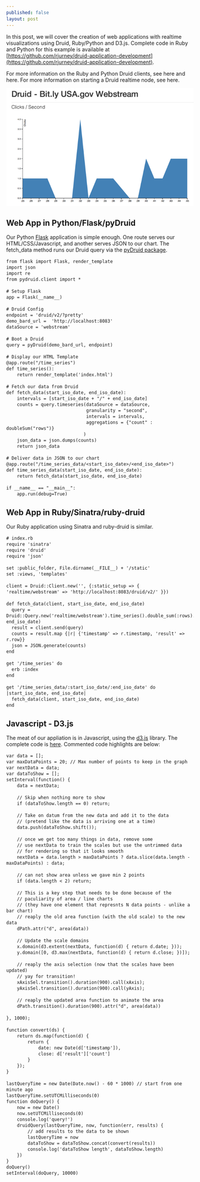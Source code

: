 ```yaml
---
published: false
layout: post
---
```


In this post, we will cover the creation of web applications with realtime visualizations using Druid, Ruby/Python and D3.js. Complete code in Ruby and Python for this example is available at [https://github.com/rjurney/druid-application-development](https://github.com/rjurney/druid-application-development).

For more information on the Ruby and Python Druid clients, see here and here. For more information on starting a Druid realtime node, see here.

![Druid Explorer Chart](/_images/druid_explorer_chart.png)

## Web App in Python/Flask/pyDruid

Our Python [Flask](http://flask.pocoo.org/) application is simple enough. One route serves our HTML/CSS/Javascript, and another serves JSON to our chart. The fetch_data method runs our Druid query via the [pyDruid package](https://github.com/metamx/pydruid).

	from flask import Flask, render_template
	import json
	import re
	from pydruid.client import *

	# Setup Flask
	app = Flask(__name__)

	# Druid Config
	endpoint = 'druid/v2/?pretty'
	demo_bard_url =  'http://localhost:8083'
	dataSource = 'webstream'

	# Boot a Druid 
	query = pyDruid(demo_bard_url, endpoint)
	
	# Display our HTML Template
	@app.route("/time_series")
	def time_series():
	    return render_template('index.html')
	
	# Fetch our data from Druid
	def fetch_data(start_iso_date, end_iso_date):
	    intervals = [start_iso_date + "/" + end_iso_date]
	    counts = query.timeseries(dataSource = dataSource, 
	    	                      granularity = "second", 
	    						  intervals = intervals, 
	    						  aggregations = {"count" : doubleSum("rows")}
	    					     )				     
	    json_data = json.dumps(counts)
	    return json_data
	
	# Deliver data in JSON to our chart
	@app.route("/time_series_data/<start_iso_date>/<end_iso_date>")
	def time_series_data(start_iso_date, end_iso_date):
	    return fetch_data(start_iso_date, end_iso_date)
	
	if __name__ == "__main__":
	    app.run(debug=True)

## Web App in Ruby/Sinatra/ruby-druid

Our Ruby application using Sinatra and ruby-druid is similar.

	# index.rb
	require 'sinatra'
	require 'druid'
	require 'json'
	
	set :public_folder, File.dirname(__FILE__) + '/static'
	set :views, 'templates'
	
	client = Druid::Client.new('', {:static_setup => { 'realtime/webstream' => 'http://localhost:8083/druid/v2/' }})

	def fetch_data(client, start_iso_date, end_iso_date)
	  query = Druid::Query.new('realtime/webstream').time_series().double_sum(:rows).granularity(:second).interval(start_iso_date, end_iso_date)
	  result = client.send(query)
	  counts = result.map {|r| {'timestamp' => r.timestamp, 'result' => r.row}}
	  json = JSON.generate(counts)
	end

	get '/time_series' do
	  erb :index
	end
	
	get '/time_series_data/:start_iso_date/:end_iso_date' do |start_iso_date, end_iso_date|
	  fetch_data(client, start_iso_date, end_iso_date)
	end

## Javascript - D3.js

The meat of our appliation is in Javascript, using the [d3.js](http://d3js.org/) library. The complete code is [here](https://github.com/rjurney/druid-application-development/blob/master/python/templates/index.html). Commented code highlights are below:

	var data = [];
    var maxDataPoints = 20; // Max number of points to keep in the graph
    var nextData = data;
    var dataToShow = [];
    setInterval(function() { 
        data = nextData;

        // Skip when nothing more to show
        if (dataToShow.length == 0) return;

        // Take on datum from the new data and add it to the data
        // (pretend like the data is arriving one at a time)
        data.push(dataToShow.shift());

        // once we get too many things in data, remove some
        // use nextData to train the scales but use the untrimmed data
        // for rendering so that it looks smooth
        nextData = data.length > maxDataPoints ? data.slice(data.length - maxDataPoints) : data;

        // can not show area unless we gave min 2 points
        if (data.length < 2) return;

        // This is a key step that needs to be done because of the 
        // paculiarity of area / line charts
        // (they have one element that represnts N data points - unlike a bar chart) 
        // reaply the old area function (with the old scale) to the new data
        dPath.attr("d", area(data))        

        // Update the scale domains
        x.domain(d3.extent(nextData, function(d) { return d.date; }));
        y.domain([0, d3.max(nextData, function(d) { return d.close; })]);

        // reaply the axis selection (now that the scales have been updated)
        // yay for transition!
        xAxisSel.transition().duration(900).call(xAxis);        
        yAxisSel.transition().duration(900).call(yAxis);

        // reaply the updated area function to animate the area 
        dPath.transition().duration(900).attr("d", area(data))

    }, 1000);

    function convert(ds) { 
        return ds.map(function(d) {   
            return {
                date: new Date(d['timestamp']),
                close: d['result']['count']
            }
        });
    }

    lastQueryTime = new Date(Date.now() - 60 * 1000) // start from one minute ago
    lastQueryTime.setUTCMilliseconds(0)
    function doQuery() {
        now = new Date()
        now.setUTCMilliseconds(0)
        console.log('query!')
        druidQuery(lastQueryTime, now, function(err, results) {
            // add results to the data to be shown
            lastQueryTime = now
            dataToShow = dataToShow.concat(convert(results)) 
            console.log('dataToShow length', dataToShow.length)
        })
    }
    doQuery()
    setInterval(doQuery, 10000)


